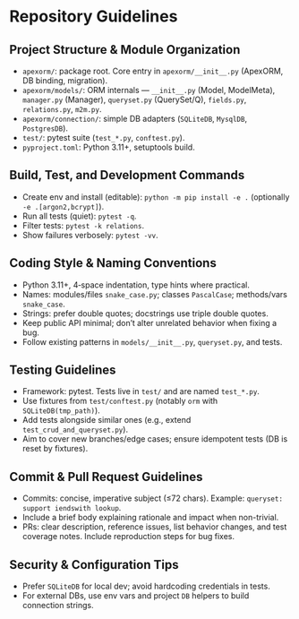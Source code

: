 # Repository Guidelines

## Project Structure & Module Organization
- `apexorm/`: package root. Core entry in `apexorm/__init__.py` (ApexORM, DB binding, migration).
- `apexorm/models/`: ORM internals — `__init__.py` (Model, ModelMeta), `manager.py` (Manager), `queryset.py` (QuerySet/Q), `fields.py`, `relations.py`, `m2m.py`.
- `apexorm/connection/`: simple DB adapters (`SQLiteDB`, `MysqlDB`, `PostgresDB`).
- `test/`: pytest suite (`test_*.py`, `conftest.py`).
- `pyproject.toml`: Python 3.11+, setuptools build.

## Build, Test, and Development Commands
- Create env and install (editable): `python -m pip install -e .` (optionally `-e .[argon2,bcrypt]`).
- Run all tests (quiet): `pytest -q`.
- Filter tests: `pytest -k relations`.
- Show failures verbosely: `pytest -vv`.

## Coding Style & Naming Conventions
- Python 3.11+, 4‑space indentation, type hints where practical.
- Names: modules/files `snake_case.py`; classes `PascalCase`; methods/vars `snake_case`.
- Strings: prefer double quotes; docstrings use triple double quotes.
- Keep public API minimal; don’t alter unrelated behavior when fixing a bug.
- Follow existing patterns in `models/__init__.py`, `queryset.py`, and tests.

## Testing Guidelines
- Framework: pytest. Tests live in `test/` and are named `test_*.py`.
- Use fixtures from `test/conftest.py` (notably `orm` with `SQLiteDB(tmp_path)`).
- Add tests alongside similar ones (e.g., extend `test_crud_and_queryset.py`).
- Aim to cover new branches/edge cases; ensure idempotent tests (DB is reset by fixtures).

## Commit & Pull Request Guidelines
- Commits: concise, imperative subject (≤72 chars). Example: `queryset: support iendswith lookup`.
- Include a brief body explaining rationale and impact when non-trivial.
- PRs: clear description, reference issues, list behavior changes, and test coverage notes. Include reproduction steps for bug fixes.

## Security & Configuration Tips
- Prefer `SQLiteDB` for local dev; avoid hardcoding credentials in tests.
- For external DBs, use env vars and project `DB` helpers to build connection strings.
